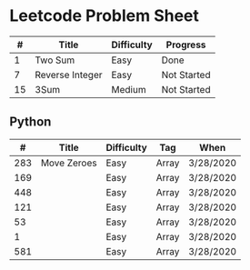 # Leetcode Problem Sheet

| #  | Title           | Difficulty  | Progress    |
| --- | --- | --- | --- |
| 1  | Two Sum         | Easy        | Done        |
| 7  | Reverse Integer | Easy        | Not Started |
| 15 | 3Sum            | Medium      | Not Started |

## Python 
| #  | Title | Difficulty  | Tag | When |
| --- | --- | --- | --- | --- |
| 283 | Move Zeroes | Easy | Array | 3/28/2020 | 
| 169 |  | Easy | Array | 3/28/2020 | 
| 448 |  | Easy | Array | 3/28/2020 | 
| 121 |  | Easy | Array | 3/28/2020 | 
| 53 |   | Easy | Array | 3/28/2020 | 
| 1 |   | Easy | Array | 3/28/2020 | 
| 581 |  | Easy | Array | 3/28/2020 | 
